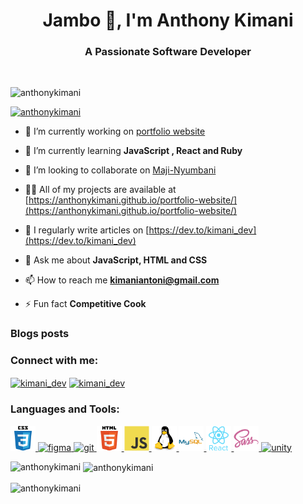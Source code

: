 <h1 align="center">Jambo 👋, I'm Anthony Kimani</h1>
<h3 align="center">A Passionate Software Developer</h3>

<img src="https://i.pinimg.com/originals/16/89/5b/16895b231b6da505e2e4acef02a3c1fe.gif" alt="" width="500">

<p align="left"> <img src="https://komarev.com/ghpvc/?username=anthonykimani&label=Profile%20views&color=0e75b6&style=flat" alt="anthonykimani" /> </p>

<p align="left"> <a href="https://github.com/ryo-ma/github-profile-trophy"><img src="https://github-profile-trophy.vercel.app/?username=anthonykimani" alt="anthonykimani" /></a> </p>

- 🔭 I’m currently working on [portfolio website](https://anthonykimani.github.io/portfolio-website/)

- 🌱 I’m currently learning **JavaScript , React and Ruby**

- 👯 I’m looking to collaborate on [Maji-Nyumbani](https://github.com/anthonykimani/Maji-Nyumbani)

- 👨‍💻 All of my projects are available at [https://anthonykimani.github.io/portfolio-website/](https://anthonykimani.github.io/portfolio-website/)

- 📝 I regularly write articles on [https://dev.to/kimani_dev](https://dev.to/kimani_dev)

- 💬 Ask me about **JavaScript, HTML and CSS**

- 📫 How to reach me **kimaniantoni@gmail.com**

- ⚡ Fun fact **Competitive Cook**

### Blogs posts
<!-- BLOG-POST-LIST:START -->
<!-- BLOG-POST-LIST:END -->

<h3 align="left">Connect with me:</h3>
<p align="left">
<a href="https://dev.to/kimani_dev" target="blank"><img align="center" src="https://raw.githubusercontent.com/rahuldkjain/github-profile-readme-generator/master/src/images/icons/Social/devto.svg" alt="kimani_dev" height="30" width="40" /></a>
<a href="https://twitter.com/kimani_dev" target="blank"><img align="center" src="https://raw.githubusercontent.com/rahuldkjain/github-profile-readme-generator/master/src/images/icons/Social/twitter.svg" alt="kimani_dev" height="30" width="40" /></a>
</p>

<h3 align="left">Languages and Tools:</h3>
<p align="left"> <a href="https://www.w3schools.com/css/" target="_blank" rel="noreferrer"> <img src="https://raw.githubusercontent.com/devicons/devicon/master/icons/css3/css3-original-wordmark.svg" alt="css3" width="40" height="40"/> </a> <a href="https://www.figma.com/" target="_blank" rel="noreferrer"> <img src="https://www.vectorlogo.zone/logos/figma/figma-icon.svg" alt="figma" width="40" height="40"/> </a> <a href="https://git-scm.com/" target="_blank" rel="noreferrer"> <img src="https://www.vectorlogo.zone/logos/git-scm/git-scm-icon.svg" alt="git" width="40" height="40"/> </a> <a href="https://www.w3.org/html/" target="_blank" rel="noreferrer"> <img src="https://raw.githubusercontent.com/devicons/devicon/master/icons/html5/html5-original-wordmark.svg" alt="html5" width="40" height="40"/> </a> <a href="https://developer.mozilla.org/en-US/docs/Web/JavaScript" target="_blank" rel="noreferrer"> <img src="https://raw.githubusercontent.com/devicons/devicon/master/icons/javascript/javascript-original.svg" alt="javascript" width="40" height="40"/> </a> <a href="https://www.linux.org/" target="_blank" rel="noreferrer"> <img src="https://raw.githubusercontent.com/devicons/devicon/master/icons/linux/linux-original.svg" alt="linux" width="40" height="40"/> </a> <a href="https://www.mysql.com/" target="_blank" rel="noreferrer"> <img src="https://raw.githubusercontent.com/devicons/devicon/master/icons/mysql/mysql-original-wordmark.svg" alt="mysql" width="40" height="40"/> </a> <a href="https://reactjs.org/" target="_blank" rel="noreferrer"> <img src="https://raw.githubusercontent.com/devicons/devicon/master/icons/react/react-original-wordmark.svg" alt="react" width="40" height="40"/> </a> <a href="https://sass-lang.com" target="_blank" rel="noreferrer"> <img src="https://raw.githubusercontent.com/devicons/devicon/master/icons/sass/sass-original.svg" alt="sass" width="40" height="40"/> </a> <a href="https://unity.com/" target="_blank" rel="noreferrer"> <img src="https://www.vectorlogo.zone/logos/unity3d/unity3d-icon.svg" alt="unity" width="40" height="40"/> </a> </p>

<p><img align="left" src="https://github-readme-stats.vercel.app/api/top-langs?username=anthonykimani&show_icons=true&locale=en&layout=compact" alt="anthonykimani" /></p>

<p>&nbsp;<img align="center" src="https://github-readme-stats.vercel.app/api?username=anthonykimani&show_icons=true&locale=en" alt="anthonykimani" /></p>

<p><img align="center" src="https://github-readme-streak-stats.herokuapp.com/?user=anthonykimani&" alt="anthonykimani" /></p>
